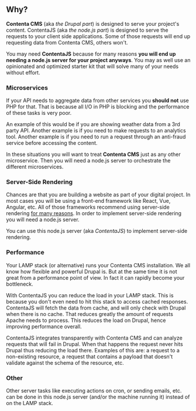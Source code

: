 ## Why?

**Contenta CMS** (aka _the Drupal part_) is designed to serve your project's
content. ContentaJS (aka _the node.js part_) is designed to serve the requests
to your client side applications. Some of those requests will end up requesting
data from Contenta CMS, others won't.

You may need **ContentaJS** because for many reasons **you will end up needing a
node.js server for your project anyways**. You may as well use an opinionated
and optimized starter kit that will solve many of your needs without effort. 

### Microservices
If your API needs to aggregate data from other services you **should not** use
PHP for that. That is because all I/O in PHP is blocking and the performance of
these tasks is very poor.

An example of this would be if you are showing weather data from a 3rd party
API. Another example is if you need to make requests to an analytics tool.
Another example is if you need to run a request through an anti-fraud service
before accessing the content.

In these situations you will want to treat **Contenta CMS** just as any other
microservice. Then you will need a node.js server to orchestrate the different
microservices.

### Server-Side Rendering
Chances are that you are building a website as part of your digital project. In
most cases you will be using a front-end framework like React, Vue, Angular,
etc. All of those frameworks recommend using server-side rendering
[for many reasons](https://ssr.vuejs.org/#why-ssr). In order to implement
server-side rendering you will need a node.js server.

You can use this node.js server (aka _ContentaJS_) to implement server-side
rendering.

### Performance
Your LAMP stack (or alternative) runs your Contenta CMS installation. We all
know how flexible and powerful Drupal is. But at the same time it is not great
from a performance point of view. In fact it can rapidly become your bottleneck.

With ContentaJS you can reduce the load in your LAMP stack. This is because you
don't even need to hit this stack to access cached responses. ContentaJS will
fetch the data from cache, and will only check with Drupal when there is no
cache. That reduces greatly the amount of requests Apache needs to process. This
reduces the load on Drupal, hence improving performance overall.

ContentaJS integrates transparently with Contenta CMS and can analyze requests
that will fail in Drupal. When that happens the request never hits Drupal thus
reducing the load there. Examples of this are: a request to a non-existing
resource, a request that contains a payload that doesn't validate against the
schema of the resource, etc.

### Other
Other server tasks like executing actions on cron, or sending emails, etc. can
be done in this node.js server (and/or the machine running it) instead of on
the LAMP stack.

